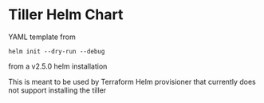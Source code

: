 # Tiller Helm Chart

YAML template from

```
helm init --dry-run --debug
```

from a v2.5.0 helm installation

This is meant to be used by Terraform Helm provisioner that currently does not support installing the tiller

